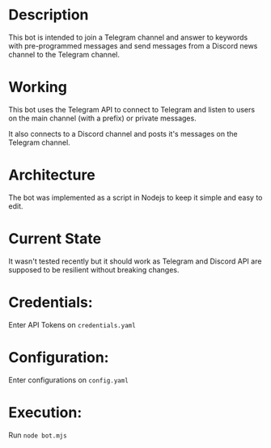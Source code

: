 # Description

This bot is intended to join a Telegram channel and answer to keywords with pre-programmed messages and send messages from a Discord news channel to the Telegram channel.

# Working

This bot uses the Telegram API to connect to Telegram and listen to users on the main channel (with a prefix) or private messages.

It also connects to a Discord channel and posts it's messages on the Telegram channel.

# Architecture

The bot was implemented as a script in Nodejs to keep it simple and easy to edit. 

# Current State

It wasn't tested recently but it should work as Telegram and Discord API are supposed to be resilient without breaking changes.

# Credentials:

Enter API Tokens on `credentials.yaml`

# Configuration:

Enter configurations on `config.yaml`

# Execution:

Run `node bot.mjs`
